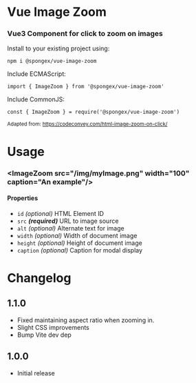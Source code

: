 #  Vue Image Zoom

### Vue3 Component for click to zoom on images

Install to your existing project using:
```
npm i @spongex/vue-image-zoom
```

Include ECMAScript:
```
import { ImageZoom } from '@spongex/vue-image-zoom'
```

Include CommonJS:
```
const { ImageZoom } = require('@spongex/vue-image-zoom')
```

<sub>Adapted from: <https://codeconvey.com/html-image-zoom-on-click/></sub>

# Usage

### \<ImageZoom src="/img/myImage.png" width="100" caption="An example"/>

#### Properties
- `id` *(optional)* HTML Element ID
- `src` *__(required)__* URL to image source
- `alt` *(optional)* Alternate text for image
- `width` *(optional)* Width of document image
- `height` *(optional)* Height of document image
- `caption` *(optional)* Caption for modal display

# Changelog

## 1.1.0
- Fixed maintaining aspect ratio when zooming in.
- Slight CSS improvements
- Bump Vite dev dep

## 1.0.0
- Initial release
